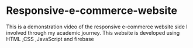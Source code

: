 # Responsive-e-commerce-website
This is a demonstration video of the responsive e-commerce website side I involved through my academic journey. This website is developed using HTML ,CSS ,JavaScript and firebase
